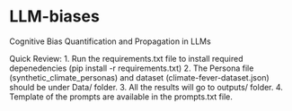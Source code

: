 # LLM-biases
Cognitive Bias Quantification and Propagation in LLMs

Quick Review:
    1. Run the requirements.txt file to install required depenedencies (pip install -r requirements.txt)
    2. The Persona file (synthetic_climate_personas) and dataset (climate-fever-dataset.json) should be under Data/ folder.
    3. All the results will go to outputs/ folder.
    4. Template of the prompts are available in the prompts.txt file. 